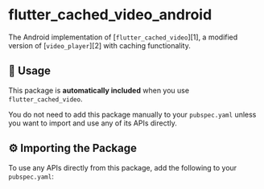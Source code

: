 # flutter_cached_video_android

The Android implementation of [`flutter_cached_video`][1], a modified version of [`video_player`][2] with caching functionality.

## 📱 Usage

This package is **automatically included** when you use `flutter_cached_video`. 

You do not need to add this package manually to your `pubspec.yaml` unless you want to import and use any of its APIs directly.

## ⚙️ Importing the Package
To use any APIs directly from this package, add the following to your `pubspec.yaml`:

```yaml
